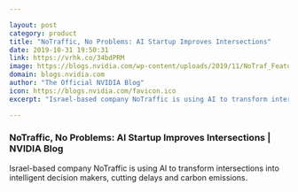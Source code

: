 ```yaml
---

layout: post
category: product
title: "NoTraffic, No Problems: AI Startup Improves Intersections"
date: 2019-10-31 19:50:31
link: https://vrhk.co/34bdPRM
image: https://blogs.nvidia.com/wp-content/uploads/2019/11/NoTraf_Featured_Image.jpg
domain: blogs.nvidia.com
author: "The Official NVIDIA Blog"
icon: https://blogs.nvidia.com/favicon.ico
excerpt: "Israel-based company NoTraffic is using AI to transform intersections into intelligent decision makers, cutting delays and carbon emissions."

---
```


### NoTraffic, No Problems: AI Startup Improves Intersections | NVIDIA Blog

Israel-based company NoTraffic is using AI to transform intersections into intelligent decision makers, cutting delays and carbon emissions.